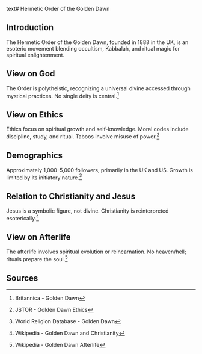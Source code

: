 text# Hermetic Order of the Golden Dawn
## Introduction
The Hermetic Order of the Golden Dawn, founded in 1888 in the UK, is an esoteric movement blending occultism, Kabbalah, and ritual magic for spiritual enlightenment.
## View on God
The Order is polytheistic, recognizing a universal divine accessed through mystical practices. No single deity is central.[^1]
## View on Ethics
Ethics focus on spiritual growth and self-knowledge. Moral codes include discipline, study, and ritual. Taboos involve misuse of power.[^2]
## Demographics
Approximately 1,000–5,000 followers, primarily in the UK and US. Growth is limited by its initiatory nature.[^3]
## Relation to Christianity and Jesus
Jesus is a symbolic figure, not divine. Christianity is reinterpreted esoterically.[^4]
## View on Afterlife
The afterlife involves spiritual evolution or reincarnation. No heaven/hell; rituals prepare the soul.[^5]
## Sources
[^1]: Britannica - Golden Dawn[](https://www.britannica.com/topic/Hermetic-Order-of-the-Golden-Dawn)
[^2]: JSTOR - Golden Dawn Ethics[](https://www.jstor.org/stable/3260859)
[^3]: World Religion Database - Golden Dawn[](https://www.worldreligiondatabase.org)
[^4]: Wikipedia - Golden Dawn and Christianity[](https://en.wikipedia.org/wiki/Hermetic_Order_of_the_Golden_Dawn#Christianity)
[^5]: Wikipedia - Golden Dawn Afterlife[](https://en.wikipedia.org/wiki/Hermetic_Order_of_the_Golden_Dawn#Afterlife)
